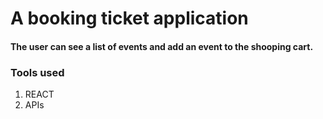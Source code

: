 # A booking ticket application

#### The user can see a list of events and add an event to the shooping cart. 

### Tools used
1. REACT
2. APIs






